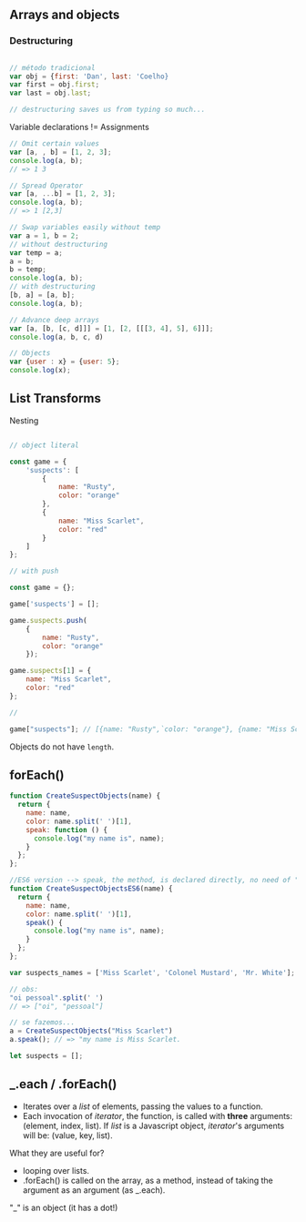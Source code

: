 ## Arrays and objects

### Destructuring

```javascript

// método tradicional
var obj = {first: 'Dan', last: 'Coelho}
var first = obj.first;
var last = obj.last;

// destructuring saves us from typing so much...
```

Variable declarations != Assignments

```javascript
// Omit certain values
var [a, , b] = [1, 2, 3];
console.log(a, b);
// => 1 3

// Spread Operator
var [a, ...b] = [1, 2, 3];
console.log(a, b);
// => 1 [2,3]

// Swap variables easily without temp
var a = 1, b = 2;
// without destructuring
var temp = a;
a = b;
b = temp;
console.log(a, b);
// with destructuring
[b, a] = [a, b];
console.log(a, b);

// Advance deep arrays
var [a, [b, [c, d]]] = [1, [2, [[[3, 4], 5], 6]]];
console.log(a, b, c, d)

// Objects
var {user : x} = {user: 5};
console.log(x);
```

## List Transforms

Nesting
```javascript

// object literal

const game = {
    'suspects': [
        {
            name: "Rusty",
            color: "orange"
        },
        {
            name: "Miss Scarlet",
            color: "red"
        }
    ]
};

// with push

const game = {};

game['suspects'] = [];

game.suspects.push(
    {
        name: "Rusty",
        color: "orange"
    });

game.suspects[1] = {
    name: "Miss Scarlet",
    color: "red"
};

//

game["suspects"]; // [{name: "Rusty",`color: "orange"}, {name: "Miss Scarlet", color: "red"}]
```

Objects do not have `length`.

## forEach()

```javascript
function CreateSuspectObjects(name) {
  return {
    name: name,
    color: name.split(' ')[1],
    speak: function () { 
      console.log("my name is", name); 
    }
  };
};

//ES6 version --> speak, the method, is declared directly, no need of ":" and "function" 
function CreateSuspectObjectsES6(name) {
  return {
    name: name,
    color: name.split(' ')[1],
    speak() { 
      console.log("my name is", name); 
    }
  };
};

var suspects_names = ['Miss Scarlet', 'Colonel Mustard', 'Mr. White'];

// obs:
"oi pessoal".split(' ')
// => ["oi", "pessoal"]

// se fazemos...
a = CreateSuspectObjects("Miss Scarlet")
a.speak(); // => "my name is Miss Scarlet.

let suspects = [];
```

## _.each / .forEach()

* Iterates over a *list* of elements, passing the values to a function.
* Each invocation of *iterator*, the function, is called with **three** arguments: (element, index, list). If *list* is a Javascript object, *iterator*'s arguments will be: (value, key, list).

What they are useful for?
* looping over lists.
* .forEach() is called on the array, as a method, instead of taking the argument as an argument (as _.each).

"_" is an object (it has a dot!)




